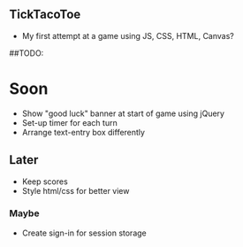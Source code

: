 ## TickTacoToe

* My first attempt at a game using JS, CSS, HTML, Canvas?

##TODO:

# Soon

* Show "good luck" banner at start of game using jQuery
* Set-up timer for each turn
* Arrange text-entry box differently

## Later

* Keep scores
* Style html/css for better view

### Maybe

* Create sign-in for session storage
